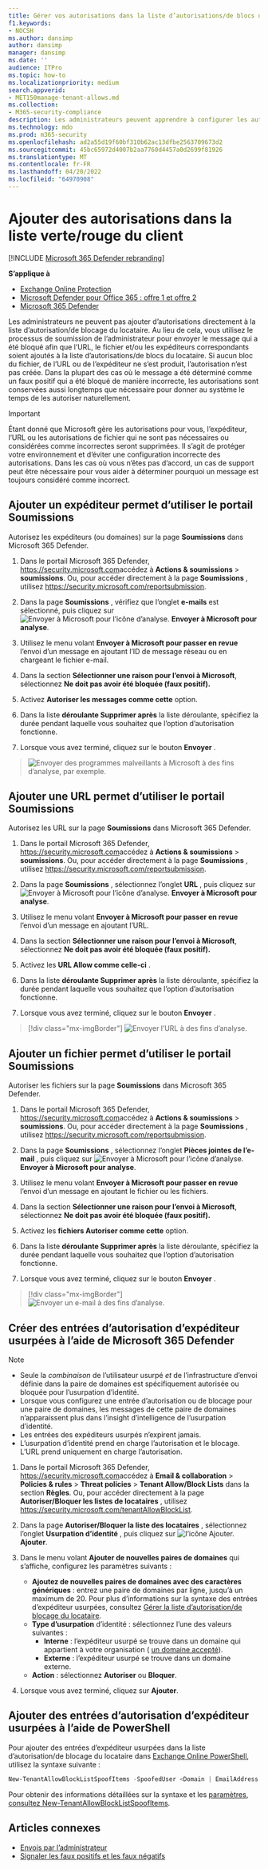 ```yaml
---
title: Gérer vos autorisations dans la liste d’autorisations/de blocs du locataire
f1.keywords:
- NOCSH
ms.author: dansimp
author: dansimp
manager: dansimp
ms.date: ''
audience: ITPro
ms.topic: how-to
ms.localizationpriority: medium
search.appverid:
- MET150manage-tenant-allows.md
ms.collection:
- M365-security-compliance
description: Les administrateurs peuvent apprendre à configurer les autorisations dans la liste d’autorisations/blocages du locataire dans le portail de sécurité.
ms.technology: mdo
ms.prod: m365-security
ms.openlocfilehash: ad2a55d19f60bf310b62ac13dfbe2563709673d2
ms.sourcegitcommit: 45bc65972d4007b2aa7760d4457a0d2699f81926
ms.translationtype: MT
ms.contentlocale: fr-FR
ms.lasthandoff: 04/20/2022
ms.locfileid: "64970908"
---
```

# <a name="add-allows-in-the-tenant-allowblock-list"></a>Ajouter des autorisations dans la liste verte/rouge du client

[!INCLUDE [Microsoft 365 Defender rebranding](../includes/microsoft-defender-for-office.md)]

**S’applique à**
- [Exchange Online Protection](exchange-online-protection-overview.md)
- [Microsoft Defender pour Office 365 : offre 1 et offre 2](defender-for-office-365.md)
- [Microsoft 365 Defender](../defender/microsoft-365-defender.md)

Les administrateurs ne peuvent pas ajouter d’autorisations directement à la liste d’autorisation/de blocage du locataire. Au lieu de cela, vous utilisez le processus de soumission de l’administrateur pour envoyer le message qui a été bloqué afin que l’URL, le fichier et/ou les expéditeurs correspondants soient ajoutés à la liste d’autorisations/de blocs du locataire. Si aucun bloc du fichier, de l’URL ou de l’expéditeur ne s’est produit, l’autorisation n’est pas créée. Dans la plupart des cas où le message a été déterminé comme un faux positif qui a été bloqué de manière incorrecte, les autorisations sont conservées aussi longtemps que nécessaire pour donner au système le temps de les autoriser naturellement.

> [!IMPORTANT]
> Étant donné que Microsoft gère les autorisations pour vous, l’expéditeur, l’URL ou les autorisations de fichier qui ne sont pas nécessaires ou considérées comme incorrectes seront supprimées. Il s’agit de protéger votre environnement et d’éviter une configuration incorrecte des autorisations. Dans les cas où vous n’êtes pas d’accord, un cas de support peut être nécessaire pour vous aider à déterminer pourquoi un message est toujours considéré comme incorrect.

## <a name="add-sender-allows-using-the-submissions-portal"></a>Ajouter un expéditeur permet d’utiliser le portail Soumissions

Autorisez les expéditeurs (ou domaines) sur la page **Soumissions** dans Microsoft 365 Defender.

1. Dans le portail Microsoft 365 Defender, <https://security.microsoft.com>accédez à **Actions & soumissions** \> **soumissions**. Ou, pour accéder directement à la page **Soumissions** , utilisez <https://security.microsoft.com/reportsubmission>.

2. Dans la page **Soumissions** , vérifiez que l’onglet **e-mails** est sélectionné, puis cliquez sur ![Envoyer à Microsoft pour l’icône d’analyse.](../../media/m365-cc-sc-create-icon.png) **Envoyer à Microsoft pour analyse**.

3. Utilisez le menu volant **Envoyer à Microsoft pour passer en revue** l’envoi d’un message en ajoutant l’ID de message réseau ou en chargeant le fichier e-mail.

4. Dans la section **Sélectionner une raison pour l’envoi à Microsoft**, sélectionnez **Ne doit pas avoir été bloquée (faux positif).**

5. Activez **Autoriser les messages comme cette** option.

6. Dans la liste **déroulante Supprimer après** la liste déroulante, spécifiez la durée pendant laquelle vous souhaitez que l’option d’autorisation fonctionne.

7. Lorsque vous avez terminé, cliquez sur le bouton **Envoyer** .

> ![Envoyer des programmes malveillants à Microsoft à des fins d’analyse, par exemple.](../../media/admin-submission-allow-messages.png)

## <a name="add-url-allows-using-the-submissions-portal"></a>Ajouter une URL permet d’utiliser le portail Soumissions

Autorisez les URL sur la page **Soumissions** dans Microsoft 365 Defender.

1. Dans le portail Microsoft 365 Defender, <https://security.microsoft.com>accédez à **Actions & soumissions** \> **soumissions**. Ou, pour accéder directement à la page **Soumissions** , utilisez <https://security.microsoft.com/reportsubmission>.

2. Dans la page **Soumissions** , sélectionnez l’onglet **URL** , puis cliquez sur ![Envoyer à Microsoft pour l’icône d’analyse.](../../media/m365-cc-sc-create-icon.png) **Envoyer à Microsoft pour analyse**.

3. Utilisez le menu volant **Envoyer à Microsoft pour passer en revue** l’envoi d’un message en ajoutant l’URL.

4. Dans la section **Sélectionner une raison pour l’envoi à Microsoft**, sélectionnez **Ne doit pas avoir été bloquée (faux positif).**

5. Activez les **URL Allow comme celle-ci** .

6. Dans la liste **déroulante Supprimer après** la liste déroulante, spécifiez la durée pendant laquelle vous souhaitez que l’option d’autorisation fonctionne.

7. Lorsque vous avez terminé, cliquez sur le bouton **Envoyer** .

> [!div class="mx-imgBorder"]
> ![Envoyer l’URL à des fins d’analyse.](../../media/submit-url-for-analysis.png)

## <a name="add-file-allows-using-the-submissions-portal"></a>Ajouter un fichier permet d’utiliser le portail Soumissions

Autoriser les fichiers sur la page **Soumissions** dans Microsoft 365 Defender.

1. Dans le portail Microsoft 365 Defender, <https://security.microsoft.com>accédez à **Actions & soumissions** \> **soumissions**. Ou, pour accéder directement à la page **Soumissions** , utilisez <https://security.microsoft.com/reportsubmission>.

2. Dans la page **Soumissions** , sélectionnez l’onglet **Pièces jointes de l’e-mail** , puis cliquez sur ![Envoyer à Microsoft pour l’icône d’analyse.](../../media/m365-cc-sc-create-icon.png) **Envoyer à Microsoft pour analyse**.

3. Utilisez le menu volant **Envoyer à Microsoft pour passer en revue** l’envoi d’un message en ajoutant le fichier ou les fichiers.

4. Dans la section **Sélectionner une raison pour l’envoi à Microsoft**, sélectionnez **Ne doit pas avoir été bloquée (faux positif).**

5. Activez les **fichiers Autoriser comme cette** option.

6. Dans la liste **déroulante Supprimer après** la liste déroulante, spécifiez la durée pendant laquelle vous souhaitez que l’option d’autorisation fonctionne.

7. Lorsque vous avez terminé, cliquez sur le bouton **Envoyer** .

> [!div class="mx-imgBorder"]
> ![Envoyer un e-mail à des fins d’analyse.](../../media/submit-email-for-analysis.png)

## <a name="create-spoofed-sender-allow-entries-using-microsoft-365-defender"></a>Créer des entrées d’autorisation d’expéditeur usurpées à l’aide de Microsoft 365 Defender

> [!NOTE]
>
> - Seule la _combinaison_ de l’utilisateur usurpé _et_ de l’infrastructure d’envoi définie dans la paire de domaines est spécifiquement autorisée ou bloquée pour l’usurpation d’identité.
> - Lorsque vous configurez une entrée d’autorisation ou de blocage pour une paire de domaines, les messages de cette paire de domaines n’apparaissent plus dans l’insight d’intelligence de l’usurpation d’identité.
> - Les entrées des expéditeurs usurpés n’expirent jamais.
> - L’usurpation d’identité prend en charge l’autorisation et le blocage. L’URL prend uniquement en charge l’autorisation.

1. Dans le portail Microsoft 365 Defender, <https://security.microsoft.com>accédez à **Email & collaboration** \> **Policies & rules** \> **Threat policies** \> **Tenant Allow/Block Lists** dans la section **Règles**. Ou, pour accéder directement à la page **Autoriser/Bloquer les listes de locataires** , utilisez <https://security.microsoft.com/tenantAllowBlockList>.

2. Dans la page **Autoriser/Bloquer la liste des locataires** , sélectionnez l’onglet **Usurpation d’identité** , puis cliquez sur ![l’icône Ajouter.](../../media/m365-cc-sc-create-icon.png) **Ajouter**.

3. Dans le menu volant **Ajouter de nouvelles paires de domaines** qui s’affiche, configurez les paramètres suivants :
   - **Ajoutez de nouvelles paires de domaines avec des caractères génériques** : entrez une paire de domaines par ligne, jusqu’à un maximum de 20. Pour plus d’informations sur la syntaxe des entrées d’expéditeur usurpées, consultez [Gérer la liste d’autorisation/de blocage du locataire](tenant-allow-block-list.md).
   - **Type d’usurpation** d’identité : sélectionnez l’une des valeurs suivantes :
     - **Interne** : l’expéditeur usurpé se trouve dans un domaine qui appartient à votre organisation ( [un domaine accepté](/exchange/mail-flow-best-practices/manage-accepted-domains/manage-accepted-domains)).
     - **Externe** : l’expéditeur usurpé se trouve dans un domaine externe.
   - **Action** : sélectionnez **Autoriser** ou **Bloquer**.

4. Lorsque vous avez terminé, cliquez sur **Ajouter**.

## <a name="add-spoofed-sender-allow-entries-using-powershell"></a>Ajouter des entrées d’autorisation d’expéditeur usurpées à l’aide de PowerShell

Pour ajouter des entrées d’expéditeur usurpées dans la liste d’autorisation/de blocage du locataire dans [Exchange Online PowerShell](/exchange/connect-to-exchange-online-powershell), utilisez la syntaxe suivante :

```powershell
New-TenantAllowBlockListSpoofItems -SpoofedUser <Domain | EmailAddress | *> -SendingInfrastructure <Domain | IPAddress/24> -SpoofType <External | Internal> -Action <Allow | Block>
```

Pour obtenir des informations détaillées sur la syntaxe et les [paramètres, consultez New-TenantAllowBlockListSpoofItems](/powershell/module/exchange/new-tenantallowblocklistspoofitems).

## <a name="related-articles"></a>Articles connexes

- [Envois par l’administrateur](admin-submission.md)
- [Signaler les faux positifs et les faux négatifs](report-false-positives-and-false-negatives.md)
